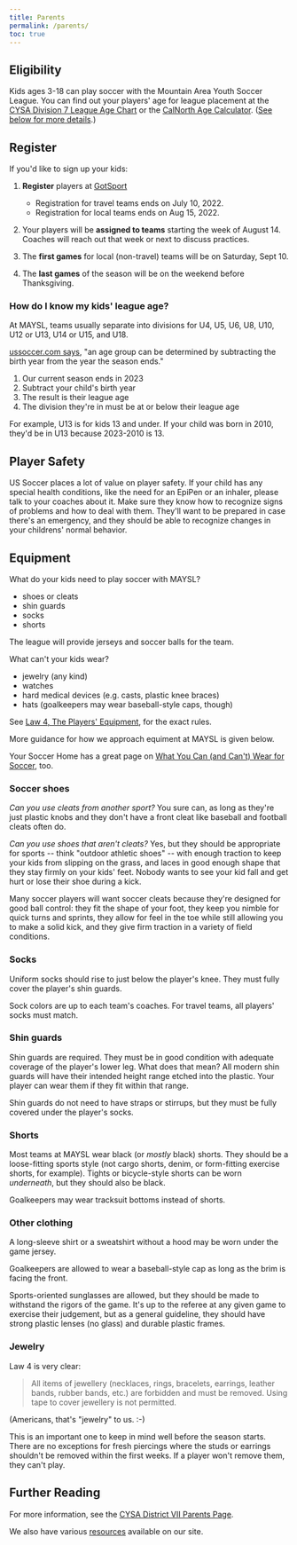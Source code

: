 ```yaml
---
title: Parents
permalink: /parents/
toc: true
---
```


## Eligibility

Kids ages 3-18 can play soccer with the Mountain Area Youth Soccer League.
You can find out your players' age for league placement at the
[CYSA Division 7 League Age Chart](https://cysadistrict7.org/forms-policies/birth-year-and-season-matrix/)
or the 
[CalNorth Age Calculator](https://www.calnorth.org/soccer-age).
([See below for more details](#how-do-i-know-my-kids-league-age).)


## Register

If you'd like to sign up your kids:

1. **Register** players at [GotSport](https://system.gotsport.com/programs/88407263X?reg_role=player)
    * Registration for travel teams ends on July 10, 2022.
    * Registration for local teams ends on Aug 15, 2022.

2. Your players will be **assigned to teams** starting the week of August 14.
   Coaches will reach out that week or next to discuss practices.

3. The **first games** for local (non-travel) teams will be on Saturday, Sept 10.

4. The **last games** of the season will be on the weekend before Thanksgiving.


### How do I know my kids' league age?

At MAYSL, teams usually separate into divisions for U4, U5, U6, U8, U10, U12 or U13,
U14 or U15, and U18.

[ussoccer.com says](
https://www.ussoccer.com/stories/2017/08/us-soccer-player-development-initiatives-officially-roll-out
),
"an age group can be determined by subtracting the birth year from the year the season ends."

1. Our current season ends in 2023
2. Subtract your child's birth year
3. The result is their league age
4. The division they're in must be at or below their league age

For example, U13 is for kids 13 and under. If your child was born in 2010,
they'd be in U13 because 2023-2010 is 13.


## Player Safety

US Soccer places a lot of value on player safety. If your child has any special
health conditions, like the need for an EpiPen or an inhaler, please talk to your
coaches about it. Make sure they know how to recognize signs of problems and how
to deal with them. They'll want to be prepared in case there's an emergency,
and they should be able to recognize changes in your childrens' normal behavior.


## Equipment

What do your kids need to play soccer with MAYSL?

* shoes or cleats
* shin guards
* socks
* shorts

The league will provide jerseys and soccer balls for the team.

What can't your kids wear?

* jewelry (any kind)
* watches
* hard medical devices (e.g. casts, plastic knee braces)
* hats (goalkeepers may wear baseball-style caps, though)

See [Law 4, The Players' Equipment](
https://www.theifab.com/laws/latest/the-players-equipment/),
for the exact rules.

More guidance for how we approach equiment at MAYSL is given below.

Your Soccer Home has a great page on [What You Can (and Can't) Wear for Soccer](
https://yoursoccerhome.com/what-you-can-and-cant-wear-for-soccer/), too.

### Soccer shoes

_Can you use cleats from another sport?_ You sure can, as long as they're just
plastic knobs and they don't have a front cleat like baseball and football
cleats often do.

_Can you use shoes that aren't cleats?_ Yes, but they should be appropriate
for sports -- think "outdoor athletic shoes" -- with enough traction
to keep your kids from slipping on the grass, and laces in good enough shape
that they stay firmly on your kids' feet. Nobody wants to see your kid fall
and get hurt or lose their shoe during a kick.

Many soccer players will want soccer cleats because they're designed for
good ball control: they fit the shape of your foot, they keep you nimble for
quick turns and sprints, they allow for feel in the toe while still allowing
you to make a solid kick, and they give firm traction in a variety of
field conditions.

### Socks

Uniform socks should rise to just below the player's knee. They must
fully cover the player's shin guards.

Sock colors are up to each team's coaches. For travel teams, all players'
socks must match.

### Shin guards

Shin guards are required. They must be in good condition with adequate
coverage of the player's lower leg. What does that mean? All modern
shin guards will have their intended height range etched into the plastic.
Your player can wear them if they fit within that range.

Shin guards do not need to have straps or stirrups, but they must be
fully covered under the player's socks.

### Shorts

Most teams at MAYSL wear black (or _mostly_ black) shorts. They should be a
loose-fitting sports style (not cargo shorts, denim, or form-fitting exercise
shorts, for example). Tights or bicycle-style shorts can be worn _underneath_,
but they should also be black.

Goalkeepers may wear tracksuit bottoms instead of shorts.

### Other clothing

A long-sleeve shirt or a sweatshirt without a hood may be worn under the
game jersey.

Goalkeepers are allowed to wear a baseball-style cap as long as the brim
is facing the front.

Sports-oriented sunglasses are allowed, but they should be made to withstand
the rigors of the game. It's up to the referee at any given game to exercise
their judgement, but as a general guideline, they should have strong plastic
lenses (no glass) and durable plastic frames.

### Jewelry

Law 4 is very clear:

> All items of jewellery (necklaces, rings, bracelets, earrings, leather bands,
> rubber bands, etc.) are forbidden and must be removed. Using tape to cover
> jewellery is not permitted.

(Americans, that's "jewelry" to us. :-)

This is an important one to keep in mind well before the season starts. There
are no exceptions for fresh piercings where the studs or earrings shouldn't
be removed within the first weeks. If a player won't remove them, they can't play.


## Further Reading

For more information, see the [CYSA District VII Parents Page](
https://cysadistrict7.org/for-parents/).

We also have various [resources](/resources/) available on our site.
